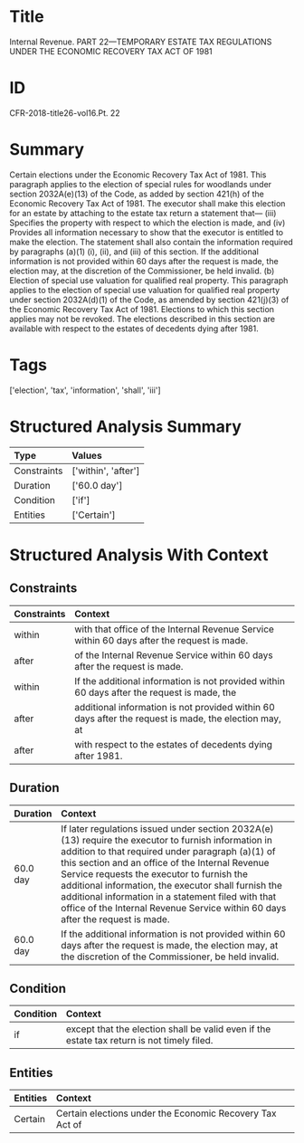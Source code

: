 # Title

 Internal Revenue. PART 22—TEMPORARY ESTATE TAX REGULATIONS UNDER THE ECONOMIC RECOVERY TAX ACT OF 1981


# ID

 CFR-2018-title26-vol16.Pt. 22


# Summary

Certain elections under the Economic Recovery Tax Act of 1981.
This paragraph applies to the election of special rules for woodlands under section 2032A(e)(13) of the Code, as added by section 421(h) of the Economic Recovery Tax Act of 1981.
The executor shall make this election for an estate by attaching to the estate tax return a statement that&#8212;
(iii) Specifies the property with respect to which the election is made, and
(iv) Provides all information necessary to show that the executor is entitled to make the election.
The statement shall also contain the information required by paragraphs (a)(1) (i), (ii), and (iii) of this section.
If the additional information is not provided within 60 days after the request is made, the election may, at the discretion of the Commissioner, be held invalid.
(b) Election of special use valuation for qualified real property.
This paragraph applies to the election of special use valuation for qualified real property under section 2032A(d)(1) of the Code, as amended by section 421(j)(3) of the Economic Recovery Tax Act of 1981.
Elections to which this section applies may not be revoked.
The elections described in this section are available with respect to the estates of decedents dying after 1981.


# Tags

['election', 'tax', 'information', 'shall', 'iii']


# Structured Analysis Summary

| Type        | Values              |
|:------------|:--------------------|
| Constraints | ['within', 'after'] |
| Duration    | ['60.0 day']        |
| Condition   | ['if']              |
| Entities    | ['Certain']         |


# Structured Analysis With Context

 


## Constraints

| Constraints   | Context                                                                                               |
|:--------------|:------------------------------------------------------------------------------------------------------|
| within        | with that office of the Internal Revenue Service within  60 days after the request is made.           |
| after         | of the Internal Revenue Service within 60 days after  the request is made.                            |
| within        | If the additional information is not provided  within 60 days after the request is made, the          |
| after         | additional information is not provided within 60 days after the request is made, the election may, at |
| after         | with respect to the estates of decedents dying after  1981.                                           |


## Duration

| Duration   | Context                                                                                                                                                                                                                                                                                                                                                                                                                                                 |
|:-----------|:--------------------------------------------------------------------------------------------------------------------------------------------------------------------------------------------------------------------------------------------------------------------------------------------------------------------------------------------------------------------------------------------------------------------------------------------------------|
| 60.0 day   | If later regulations issued under section 2032A(e)(13) require the executor to furnish information in addition to that required under paragraph (a)(1) of this section and an office of the Internal Revenue Service requests the executor to furnish the additional information, the executor shall furnish the additional information in a statement filed with that office of the Internal Revenue Service within 60 days after the request is made. |
| 60.0 day   | If the additional information is not provided within 60 days after the request is made, the election may, at the discretion of the Commissioner, be held invalid.                                                                                                                                                                                                                                                                                       |


## Condition

| Condition   | Context                                                                                     |
|:------------|:--------------------------------------------------------------------------------------------|
| if          | except that the election shall be valid even if  the estate tax return is not timely filed. |


## Entities

| Entities   | Context                                                  |
|:-----------|:---------------------------------------------------------|
| Certain    | Certain elections under the Economic Recovery Tax Act of |


